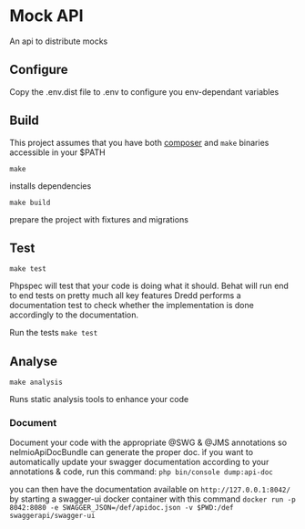 # Mock API

An api to distribute mocks 

## Configure

Copy the .env.dist file to .env to configure you env-dependant variables

## Build

This project assumes that you have both [composer](https://getcomposer.org) and `make` binaries accessible in your $PATH

```
make
```
installs dependencies

```
make build
```
prepare the project with fixtures and migrations

## Test

```
make test
```

Phpspec will test that your code is doing what it should.
Behat will run end to end tests on pretty much all key features
Dredd performs a documentation test to check whether the implementation is done accordingly to the documentation.

Run the tests
`make test`

## Analyse

```
make analysis
```

Runs static analysis tools to enhance your code

### Document

Document your code with the appropriate @SWG & @JMS annotations so nelmioApiDocBundle can generate the proper doc.
ìf you want to automatically update your swagger documentation according to your annotations & code, run this command:
`php bin/console dump:api-doc`

you can then have the documentation available on 
`http://127.0.0.1:8042/`
by starting a swagger-ui docker container with this command
`docker run -p 8042:8080 -e SWAGGER_JSON=/def/apidoc.json -v $PWD:/def swaggerapi/swagger-ui`
